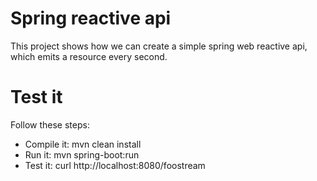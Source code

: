 # Spring reactive api

This project shows how we can create a simple spring web reactive api, which emits a resource every second.

# Test it

Follow these steps:
- Compile it: mvn clean install
- Run it: mvn spring-boot:run
- Test it: curl http://localhost:8080/foostream